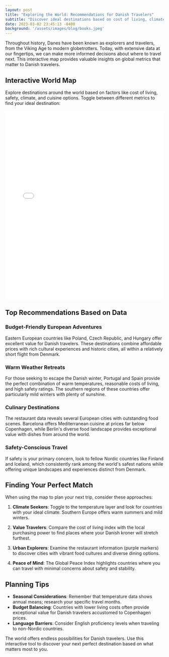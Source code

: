 ```yaml
---
layout: post
title: "Exploring the World: Recommendations for Danish Travelers"
subtitle: "Discover ideal destinations based on cost of living, climate, safety, and more using our interactive global map."
date: 2023-03-02 23:45:13 -0400
background: '/assets/images/blog/books.jpeg'
---
```


Throughout history, Danes have been known as explorers and travelers, from the Viking Age to modern globetrotters. Today, with extensive data at our fingertips, we can make more informed decisions about where to travel next. This interactive map provides valuable insights on global metrics that matter to Danish travelers.

## Interactive World Map

Explore destinations around the world based on factors like cost of living, safety, climate, and cuisine options. Toggle between different metrics to find your ideal destination:

<iframe src="/assets_own/global_cost_of_living_map.html" width="100%" height="600px" frameborder="0"></iframe>

## Top Recommendations Based on Data

### Budget-Friendly European Adventures
Eastern European countries like Poland, Czech Republic, and Hungary offer excellent value for Danish travelers. These destinations combine affordable prices with rich cultural experiences and historic cities, all within a relatively short flight from Denmark.

### Warm Weather Retreats
For those seeking to escape the Danish winter, Portugal and Spain provide the perfect combination of warm temperatures, reasonable costs of living, and high safety ratings. The southern regions of these countries offer particularly mild winters with plenty of sunshine.

### Culinary Destinations
The restaurant data reveals several European cities with outstanding food scenes. Barcelona offers Mediterranean cuisine at prices far below Copenhagen, while Berlin's diverse food landscape provides exceptional value with dishes from around the world.

### Safety-Conscious Travel
If safety is your primary concern, look to fellow Nordic countries like Finland and Iceland, which consistently rank among the world's safest nations while offering unique landscapes and experiences distinct from Denmark.

## Finding Your Perfect Match

When using the map to plan your next trip, consider these approaches:

1. **Climate Seekers**: Toggle to the temperature layer and look for countries with your ideal climate. Southern Europe offers warm summers and mild winters.

2. **Value Travelers**: Compare the cost of living index with the local purchasing power to find places where your Danish kroner will stretch furthest.

3. **Urban Explorers**: Examine the restaurant information (purple markers) to discover cities with vibrant food cultures and diverse dining options.

4. **Peace of Mind**: The Global Peace Index highlights countries where you can travel with minimal concerns about safety and stability.

## Planning Tips

- **Seasonal Considerations**: Remember that temperature data shows annual means; research your specific travel months.
- **Budget Balancing**: Countries with lower living costs often provide exceptional value for Danish travelers accustomed to Copenhagen prices.
- **Language Barriers**: Consider English proficiency levels when traveling to non-Nordic countries.

The world offers endless possibilities for Danish travelers. Use this interactive tool to discover your next perfect destination based on what matters most to you.